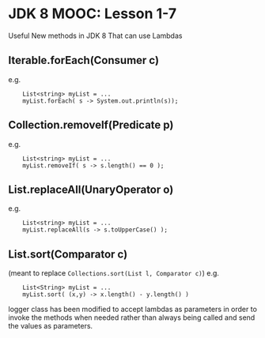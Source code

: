 # JDK 8 MOOC: Lesson 1-7 #

Useful New methods in JDK 8 That can use Lambdas

## Iterable.forEach(Consumer c) ##
e.g.

	    List<string> myList = ...
    	myList.forEach( s -> System.out.println(s));

## Collection.removeIf(Predicate p) ##
e.g.

	    List<string> myList = ...
    	myList.removeIf( s -> s.length() == 0 );

## List.replaceAll(UnaryOperator o) ##
e.g.

    	List<string> myList = ...
    	myList.replaceAll(s -> s.toUpperCase() );

## List.sort(Comparator c) ## 
(meant to replace `Collections.sort(List l, Comparator c)`)
e.g.

    	List<String> myList = ...
    	myList.sort( (x,y) -> x.length() - y.length() )

logger class has been modified to accept lambdas as parameters in order to invoke
the methods when needed rather than always being called and send the values as parameters.
 